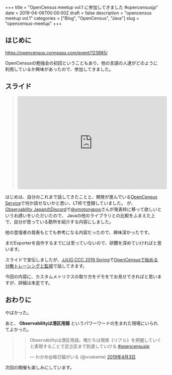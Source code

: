 +++
title = "OpenCensus meetup vol.1 に参加してきました #opencensusjp"
date = 2019-04-06T00:00:00Z
draft = false
description = "opencensus meetup vol.1"
categories = ["Blog", "OpenCensus", "Java"]
slug = "opencensus-meetup"
+++

## はじめに

https://opencensus.connpass.com/event/123885/

OpenCensusの勉強会の初回ということもあり、他の言語の人達がどのように利用しているか興味があったので、参加してきました。

## スライド

> <iframe src="https://docs.google.com/presentation/d/e/2PACX-1vRkJSRrJCd6Kv5uSUltrgyXQFNJCG83vShAkJD1RAkkMhGDjqGKVWLuQZP2NfvZUySbyUYBomMf2y5u/embed?start=false&loop=false&delayms=3000" frameborder="0" width="480" height="299" allowfullscreen="true" mozallowfullscreen="true" webkitallowfullscreen="true"></iframe>

はじめは、自分のこれまで話してきたことと、開発が進んでいる[OpenCensus Service](https://opencensus.io/service/)で何か話せないかと思い、LT枠で登録していました。
が、[Observability JapanのDiscord](https://discordapp.com/invite/dcvSbt2)で[@ymotongpoo](https://twitter.com/ymotongpoo)さんが発表枠に移って欲しいというお誘いをいただいたので、
Javaの他のライブラリとの比較をふまえた上で、自分が思っている勘所を紹介する内容にしました。

他の登壇者の発表もとても参考になる内容だったので、興味深かったです。

まだExporterを自作するまでには至っていないので、研鑽を深めていければと思います。

スライドで宣伝しましたが、[JJUG CCC 2019 Spring](http://www.java-users.jp/ccc2019spring/)で[OpenCensusで始める分散トレーシングと監視](https://jjug-cfp.cfapps.io/submissions/8b420ee7-94a7-4f5c-9db0-7798f66d05c8)で話してきます。

今回の内容に、カスタムメトリクスの取り方をデモをでお見せできればと思いますが、詳細は未定です。

## おわりに

やばかった。

あと、 **Observabilityは港区用語** というパワーワードの生まれた現場にいられてよかった。

> <blockquote class="twitter-tweet" data-lang="ja"><p lang="ja" dir="ltr">Observabilityは港区用語。俺たちは現実《リアル》を把握していく と表現することで足立区まで到達していける <a href="https://twitter.com/hashtag/opencensusjp?src=hash&amp;ref_src=twsrc%5Etfw">#opencensusjp</a></p>&mdash; わかめ@毎日猫がいる (@vvakame) <a href="https://twitter.com/vvakame/status/1113415142144741377?ref_src=twsrc%5Etfw">2019年4月3日</a></blockquote>
> <script async src="https://platform.twitter.com/widgets.js" charset="utf-8"></script>

次回の開催も楽しみにしています。
